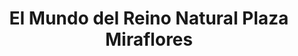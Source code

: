 ---
title: "El Mundo del Reino Natural Plaza Miraflores"
url: /tegucigalpa/el-mundo-del-reino-natural-plaza-miraflores/
shop: general
---